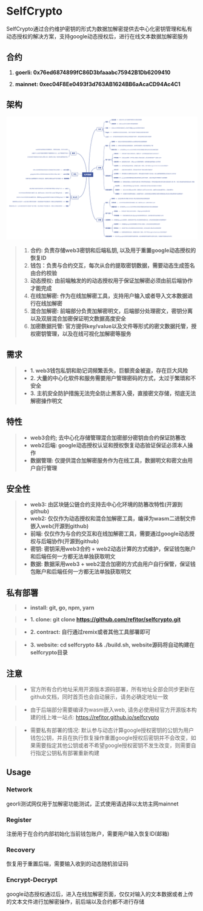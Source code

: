 # SelfCrypto

SelfCrypto通过合约维护密钥的形式为数据加解密提供去中心化密钥管理和私有动态授权的解决方案，支持google动态授权后，进行在线文本数据加解密服务

## 合约

1. **goerli: 0x76ed6874899fC86D3bfaaabc75942B1Db6209410**

2. **mainnet: 0xec04F8Ee0493f3d763AB1624BB6aAcaCD94Ac4C1**

## 架构

![/docs/selfcrypto.png](/docs/selfcrypto.png)

> 1. **合约: 负责存储web3密钥和后端私钥, 以及用于重置google动态授权的恢复ID**
> 2. **钱包：负责与合约交互，每次从合约提取密钥数据，需要动态生成签名由合约校验**
> 3. **动态授权: 由前端触发的的动态授权用于保证加解密必须由前后端协作才能完成**
> 4. **在线加解密: 作为在线加解密工具，支持用户输入或者导入文本数据进行在线加解密**
> 5. **混合加解密: 前端部分负责加解密明文，后端部分处理密文，密钥分离以及双层混合加密保证明文数据高度安全**
> 5. **加密数据托管: 官方提供key/value以及文件等形式的密文数据托管，授权密钥管理，以及在线可视化加解密等服务**

## 需求
> - **1. web3钱包私钥和助记词频繁丢失，巨额资金被盗，存在巨大风险**
> - **2. 大量的中心化软件和服务需要用户管理密码的方式，太过于繁琐和不安全**
> - **3. 主机安全防护措施无法完全防止黑客入侵，直接密文存储，彻底无法解密操作明文**

## 特性
> - **web3合约; 去中心化存储管理混合加密部分密钥由合约保证防篡改**
> - **web2后端: google动态授权认证和授权恢复动态验证保证必须本人操作**
> - **数据管理: 仅提供混合加解密服务作为在线工具，数据明文和密文由用户自行管理**

## 安全性
> - **web3: 由区块链公链合约支持去中心化环境的防篡改特性(开源到github)**
> - **web2: 仅仅作为动态授权和混合加解密工具，编译为wasm二进制文件嵌入web(开源到github)**
> - **前端: 仅仅作为与合约交互和在线加解密工具，需要通过google动态授权与后端协作(开源到github)**
> - **密钥: 密钥采用web3合约 + web2动态计算的方式维护，保证钱包账户和后端任何一方都无法单独获取明文**
> - **数据: 数据采用web3 + web2混合加密的方式由用户自行保管，保证钱包账户和后端任何一方都无法单独获取明文**

## 私有部署

> - **install: git, go, npm, yarn**

> - **1. clone: git clone https://github.com/refitor/selfcrypto.git**

> - **2. contract: 自行通过remix或者其他工具部署即可**

> - **3. website: cd selfcrypto && ./build.sh, website源码将自动构建在selfcrypto目录**

## 注意

> - 官方所有合约地址采用开源版本源码部署，所有地址全部会同步更新在github文档，同时首页也会自动展示，请务必确定地址一致

> - 由于后端部分需要编译为wasm嵌入web, 请务必使用经官方开源版本构建的线上唯一站点: https://refitor.github.io/selfcrypto

> - 需要私有部署的情况: 默认参与动态计算google授权密钥的公钥为用户钱包公钥，并且在执行恢复操作重置google授权后密钥并不会改变，如果需要指定其他公钥或者不希望google授权密钥不发生改变，则需要自行指定公钥私有部署重新构建

## Usage

### Network
georli测试网仅用于加解密功能测试，正式使用请选择以太坊主网mainnet

### Register
注册用于在合约内部初始化当前钱包账户，需要用户输入恢复ID(邮箱)

### Recovery
恢复用于重置后端，需要输入收到的动态随机验证码

### Encrypt-Decrypt
google动态授权通过后，进入在线加解密页面，仅仅对输入的文本数据或者上传的文本文件进行加解密操作，前后端以及合约都不进行存储
